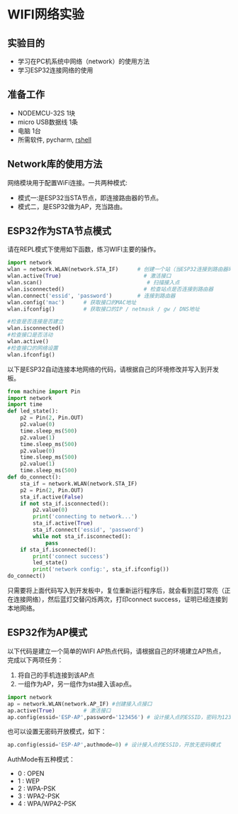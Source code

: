# WIFI网络实验

## 实验目的

- 学习在PC机系统中网络（network）的使用方法
- 学习ESP32连接网络的使用

## 准备工作

- NODEMCU-32S 1块
- micro USB数据线 1条
- 电脑 1台
- 所需软件, pycharm, [rshell](rshell_usage.md)

## **Network库的使用方法**

网络模块用于配置WiFi连接。一共两种模式:

- 模式一:是ESP32当STA节点，即连接路由器的节点。
- 模式二，是ESP32做为AP，充当路由。

## ESP32作为STA节点模式 

请在REPL模式下使用如下函数，练习WIFI主要的操作。

```python
import network
wlan = network.WLAN(network.STA_IF)      # 创建一个站（当ESP32连接到路由器时）接口
wlan.active(True)                          # 激活接口
wlan.scan()                                 # 扫描接入点
wlan.isconnected()                         # 检查站点是否连接到路由器
wlan.connect('essid', 'password')        # 连接到路由器
wlan.config('mac')      # 获取接口的MAC地址
wlan.ifconfig()         # 获取接口的IP / netmask / gw / DNS地址

#检查是否连接是否建立
wlan.isconnected()
#检查接口是否活动
wlan.active()
#检查接口的网络设置
wlan.ifconfig()
```

以下是ESP32自动连接本地网络的代码，请根据自己的环境修改并写入到开发板。

```python
from machine import Pin
import network
import time
def led_state():
    p2 = Pin(2, Pin.OUT)
    p2.value(0)
    time.sleep_ms(500)
    p2.value(1)
    time.sleep_ms(500)
    p2.value(0)
    time.sleep_ms(500)
    p2.value(1)
    time.sleep_ms(500)
def do_connect():
    sta_if = network.WLAN(network.STA_IF)
    p2 = Pin(2, Pin.OUT)
    sta_if.active(False)
    if not sta_if.isconnected():
        p2.value(0)
        print('connecting to network...')
        sta_if.active(True)
        sta_if.connect('essid', 'password')
        while not sta_if.isconnected():
            pass
    if sta_if.isconnected():
        print('connect success')
        led_state()
        print('network config:', sta_if.ifconfig())
do_connect()
```

只需要将上面代码写入到开发板中，复位重新运行程序后，就会看到蓝灯常亮（正在连接网络），然后蓝灯交替闪烁两次，打印connect success，证明已经连接到本地网络。

## ESP32作为AP模式

以下代码是建立一个简单的WIFI AP热点代码，请根据自己的环境建立AP热点，完成以下两项任务：

1. 将自己的手机连接到该AP点
2. 一组作为AP，另一组作为sta接入该ap点。

```python
import network
ap = network.WLAN(network.AP_IF) #创建接入点接口
ap.active(True)         # 激活接口
ap.config(essid='ESP-AP',password='123456') # 设计接入点的ESSID，密码为123456
```

也可以设置无密码开放模式，如下：

```python
ap.config(essid='ESP-AP',authmode=0) # 设计接入点的ESSID，开放无密码模式
```

AuthMode有五种模式：

- 0 : OPEN
- 1 : WEP
- 2 : WPA-PSK
- 3 : WPA2-PSK
- 4 : WPA/WPA2-PSK